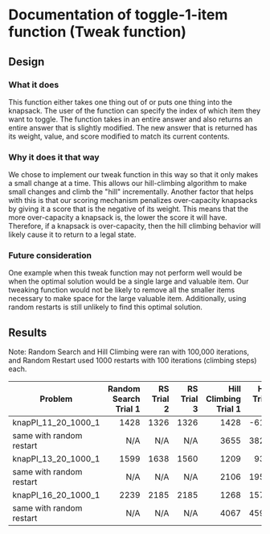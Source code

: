# Documentation of toggle-1-item  function (Tweak function)
## Design
### What it does
This function either takes one thing out of or puts one thing into the knapsack. The user of the function
can specify the index of which item they want to toggle. The function takes in an entire answer and also returns
an entire answer that is slightly modified. The new answer that is returned has its weight, value, and score
modified to match its current contents.
### Why it does it that way
We chose to implement our tweak function in this way so that it only makes a small change at a time. This allows
our hill-climbing algorithm to make small changes and climb the "hill" incrementally. Another factor that
helps with this is that our scoring mechanism penalizes over-capacity knapsacks by giving it a score that is the
negative of its weight. This means that the more over-capacity a knapsack is, the lower the score it will have. Therefore,
if a knapsack is over-capacity, then the hill climbing behavior will likely cause it to return to a legal state.
### Future consideration
One example when this tweak function may not perform well would be when the optimal solution would be a single large and
valuable item. Our tweaking function would not be likely to remove all the smaller items necessary to make space for
the large valuable item. Additionally, using random restarts is still unlikely to find this optimal solution.
## Results
Note: Random Search and Hill Climbing were ran with 100,000 iterations, and Random Restart used 1000 restarts with 100 iterations (climbing steps) each.

| Problem | Random Search Trial 1 | RS Trial 2 | RS Trial 3 | Hill Climbing Trial 1 | HC Trial 2 | HC Trial 3 |
| ------- | ---------------------:|-----------:| ----------:| ---------------------:| ----------:| ----------:|
| knapPI_11_20_1000_1 | 1428 | 1326 | 1326 | 1428 | -614 | 2130 |
| same with random restart | N/A | N/A | N/A | 3655 | 3821 | 4108 |
| knapPI_13_20_1000_1 | 1599 | 1638 | 1560 | 1209 | 936 | 1287 |
| same with random restart | N/A | N/A | N/A | 2106 | 1950 | 1872 |
| knapPI_16_20_1000_1 | 2239 | 2185 | 2185 | 1268 | 1572 | 3006 |
| same with random restart | N/A | N/A | N/A | 4067 | 4591 | 4539 |

